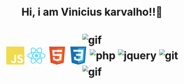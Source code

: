 <div align="center">
<h1>Hi, i am Vinicius karvalho!!👋<h1/>
  <div display="flex">
  <img align="center"  alt="gif" height="300" width="300" src="https://cdn.discordapp.com/attachments/1099742049361723496/1134593059049455667/nagato-warming-up.gif"/>
  </div>
<div height="80px">
  <img align="center" alt="Js" height="50" width="50" 
    src="https://raw.githubusercontent.com/devicons/devicon/master/icons/javascript/javascript-plain.svg">
  <img align="center" alt="React" height="50" width="50" 
    src="https://raw.githubusercontent.com/devicons/devicon/master/icons/react/react-original.svg">
  <img align="center" alt="HTML" height="50" width="50" 
    src="https://raw.githubusercontent.com/devicons/devicon/master/icons/html5/html5-original.svg">
  <img align="center" alt="CSS" height="50" width="50" 
    src="https://raw.githubusercontent.com/devicons/devicon/master/icons/css3/css3-original.svg">
  <img align="center" alt="php" height="50" width="50" 
    src="https://cdn.jsdelivr.net/gh/devicons/devicon/icons/php/php-original.svg">
  <img align="center" alt="jquery" height="50" width="50" 
    src="https://cdn.jsdelivr.net/gh/devicons/devicon/icons/jquery/jquery-original-wordmark.svg">
  <img align="center" alt="git" height="50" width="50"
    src="https://cdn.jsdelivr.net/gh/devicons/devicon/icons/git/git-original.svg" />
  <img align="center"  alt="gif"  height="200" width="220"         
  src="https://cdn.discordapp.com/attachments/1099742049361723496/1124452379367063693/picasion.com_cc7eb7c2eaede347b12023586f57a65f.gif"/>
</div>

</div>

